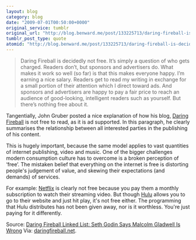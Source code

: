 ```yaml
---
layout: blog
category: blog
date: "2009-07-01T00:50:00+0000"
original_service: tumblr
original_url: "http://blog.benward.me/post/133225713/daring-fireball-is-decidedly-not-free-its-simply"
tumblr_post_type: quote
atomid: "http://blog.benward.me/post/133225713/daring-fireball-is-decidedly-not-free-its-simply"
---
```

> Daring Fireball is decidedly not free. It’s simply a question of who gets charged. Readers don’t, but sponsors and advertisers do. What makes it work so well (so far) is that this makes everyone happy. I’m earning a nice salary. Readers get to read my writing in exchange for a small portion of their attention which I direct toward ads. And sponsors and advertisers are happy to pay a fair price to reach an audience of good-looking, intelligent readers such as yourself. But there’s nothing free about it.

Tangentially, John Gruber posted a nice explanation of how his blog, [Daring Fireball](http://daringfireball.net) is not free to read, as it is ad supported. In this paragraph, he clearly summarises the relationship between all interested parties in the publishing of his content.

This is hugely important, because the same model applies to vast quantities of internet publishing, video and music. One of the bigger challenges modern consumption culture has to overcome is a broken perception of ‘free’. The mistaken belief that everything on the internet is free is distorting people's judgement of value, and skewing their expectations (and demands) of services.

For example: [Netflix](http://netflix.com) is clearly not free because you pay them a monthly subscription to watch their streaming video. But though [Hulu](http://hulu.com) allows you to go to their website and just hit play, it's not free either. The programming that Hulu distributes has not been given away, nor is it worthless. You're just paying for it differently.

Source: <a href="http://daringfireball.net/linked/2009/06/30/godin">Daring Fireball Linked List: Seth Godin Says Malcolm Gladwell Is Wrong</a>
Via: [daringfireball.net](http://daringfireball.net/linked/2009/06/30/godin).